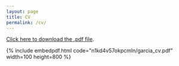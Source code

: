 ```yaml
---
layout: page
title: CV
permalink: /cv/
---
```

[Click here to download the .pdf file](https://www.dropbox.com/s/0pe31vxxzz54vwb/garcia_cv.pdf?dl=0).

{% include embedpdf.html code="n1kd4v57okpcmln/garcia_cv.pdf" width=100 height=800 %}


